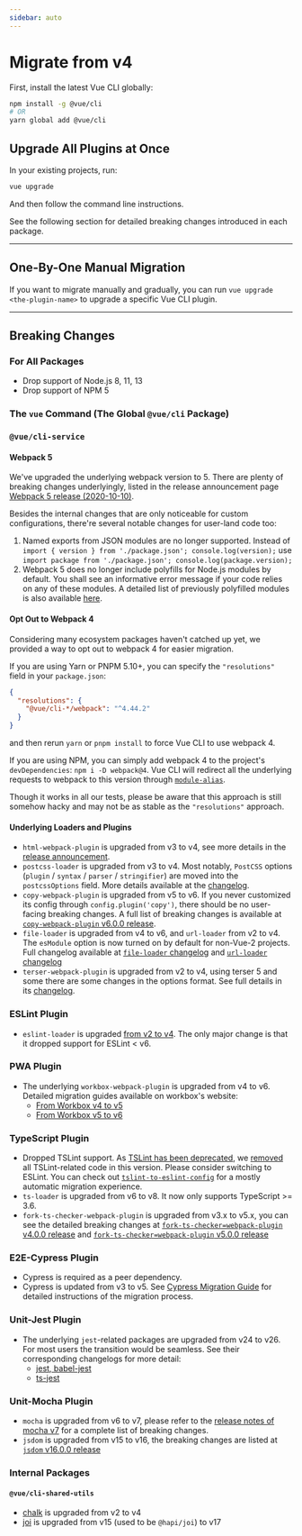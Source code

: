 ```yaml
---
sidebar: auto
---
```


# Migrate from v4

First, install the latest Vue CLI globally:

```sh
npm install -g @vue/cli
# OR
yarn global add @vue/cli
```

## Upgrade All Plugins at Once

In your existing projects, run:

```sh
vue upgrade
```

And then follow the command line instructions.

See the following section for detailed breaking changes introduced in each package.

------

## One-By-One Manual Migration

If you want to migrate manually and gradually, you can run `vue upgrade <the-plugin-name>` to upgrade a specific Vue CLI plugin.

------

## Breaking Changes

### For All Packages

* Drop support of Node.js 8, 11, 13
* Drop support of NPM 5

### The `vue` Command (The Global `@vue/cli` Package)

### `@vue/cli-service`

#### Webpack 5

We've upgraded the underlying webpack version to 5. There are plenty of breaking changes underlyingly, listed in the release announcement page [Webpack 5 release (2020-10-10)](https://webpack.js.org/blog/2020-10-10-webpack-5-release/).

Besides the internal changes that are only noticeable for custom configurations, there're several notable changes for user-land code too:

1. Named exports from JSON modules are no longer supported. Instead of `import { version } from './package.json'; console.log(version);` use `import package from './package.json'; console.log(package.version);`
2. Webpack 5 does no longer include polyfills for Node.js modules by default. You shall see an informative error message if your code relies on any of these modules. A detailed list of previously polyfilled modules is also available [here](https://github.com/webpack/webpack/pull/8460/commits/a68426e9255edcce7822480b78416837617ab065).

#### Opt Out to Webpack 4

Considering many ecosystem packages haven't catched up yet, we provided a way to opt out to webpack 4 for easier migration.

If you are using Yarn or PNPM 5.10+, you can specify the `"resolutions"` field in your `package.json`:

```json
{
  "resolutions": {
    "@vue/cli-*/webpack": "^4.44.2"
  }
}
```

and then rerun `yarn` or `pnpm install` to force Vue CLI to use webpack 4.

If you are using NPM, you can simply add webpack 4 to the project's `devDependencies`: `npm i -D webpack@4`. Vue CLI will redirect all the underlying requests to webpack to this version through [`module-alias`](https://github.com/ilearnio/module-alias).

Though it works in all our tests, please be aware that this approach is still somehow hacky and may not be as stable as the `"resolutions"` approach.

#### Underlying Loaders and Plugins

* `html-webpack-plugin` is upgraded from v3 to v4, see more details in the [release announcement](https://dev.to/jantimon/html-webpack-plugin-4-has-been-released-125d).
* `postcss-loader` is upgraded from v3 to v4. Most notably, `PostCSS` options (`plugin` / `syntax` / `parser` / `stringifier`) are moved into the `postcssOptions` field. More details available at the [changelog](https://github.com/webpack-contrib/postcss-loader/blob/master/CHANGELOG.md#400-2020-09-07).
* `copy-webpack-plugin` is upgraded from v5 to v6. If you never customized its config through `config.plugin('copy')`, there should be no user-facing breaking changes. A full list of breaking changes is available at [`copy-webpack-plugin` v6.0.0 release](https://github.com/webpack-contrib/copy-webpack-plugin/releases/tag/v6.0.0).
* `file-loader` is upgraded from v4 to v6, and `url-loader` from v2 to v4. The `esModule` option is now turned on by default for non-Vue-2 projects. Full changelog available at [`file-loader` changelog](https://github.com/webpack-contrib/file-loader/blob/master/CHANGELOG.md) and [`url-loader` changelog](https://github.com/webpack-contrib/url-loader/blob/master/CHANGELOG.md)
* `terser-webpack-plugin` is upgraded from v2 to v4, using terser 5 and some there are some changes in the options format. See full details in its [changelog](https://github.com/webpack-contrib/terser-webpack-plugin/blob/master/CHANGELOG.md#400-2020-08-04).

### ESLint Plugin

* `eslint-loader` is upgraded [from v2 to v4](https://github.com/webpack-contrib/eslint-loader/blob/master/CHANGELOG.md). The only major change is that it dropped support for ESLint < v6.

### PWA Plugin

* The underlying `workbox-webpack-plugin` is upgraded from v4 to v6. Detailed migration guides available on workbox's website:
  * [From Workbox v4 to v5](https://developers.google.com/web/tools/workbox/guides/migrations/migrate-from-v4)
  * [From Workbox v5 to v6](https://developers.google.com/web/tools/workbox/guides/migrations/migrate-from-v5)

### TypeScript Plugin

* Dropped TSLint support. As [TSLint has been deprecated](https://github.com/palantir/tslint/issues/4534), we [removed](https://github.com/vuejs/vue-cli/pull/5065) all TSLint-related code in this version.
Please consider switching to ESLint. You can check out [`tslint-to-eslint-config`](https://github.com/typescript-eslint/tslint-to-eslint-config) for a mostly automatic migration experience.
* `ts-loader` is upgraded from v6 to v8. It now only supports TypeScript >= 3.6.
* `fork-ts-checker-webpack-plugin` is upgraded from v3.x to v5.x, you can see the detailed breaking changes at [`fork-ts-checker=webpack-plugin` v4.0.0 release](https://github.com/TypeStrong/fork-ts-checker-webpack-plugin/releases/tag/v4.0.0) and [`fork-ts-checker=webpack-plugin` v5.0.0 release](https://github.com/TypeStrong/fork-ts-checker-webpack-plugin/releases/tag/v5.0.0)

### E2E-Cypress Plugin

* Cypress is required as a peer dependency.
* Cypress is updated from v3 to v5. See [Cypress Migration Guide](https://docs.cypress.io/guides/references/migration-guide.html) for detailed instructions of the migration process.

### Unit-Jest Plugin

* The underlying `jest`-related packages are upgraded from v24 to v26. For most users the transition would be seamless. See their corresponding changelogs for more detail:
  * [jest, babel-jest](https://github.com/facebook/jest/blob/v26.6.3/CHANGELOG.md)
  * [ts-jest](https://github.com/kulshekhar/ts-jest/blob/v26.4.4/CHANGELOG.md)

### Unit-Mocha Plugin

* `mocha` is upgraded from v6 to v7, please refer to the [release notes of mocha v7](https://github.com/mochajs/mocha/releases/tag/v7.0.0) for a complete list of breaking changes.
* `jsdom` is upgraded from v15 to v16, the breaking changes are listed at [`jsdom` v16.0.0 release](https://github.com/jsdom/jsdom/releases/tag/16.0.0)

### Internal Packages

#### `@vue/cli-shared-utils`

* [chalk](https://github.com/chalk/chalk) is upgraded from v2 to v4
* [joi](https://github.com/sideway/joi) is upgraded from v15 (used to be `@hapi/joi`) to v17
